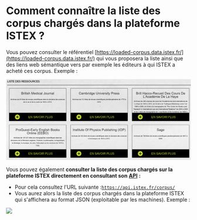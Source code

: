 # Comment connaître la liste des corpus chargés dans la plateforme ISTEX ?

Vous pouvez consulter le référentiel [https://loaded-corpus.data.istex.fr/](https://loaded-corpus.data.istex.fr/) qui vous proposera la liste ainsi que des liens web sémantique vers par exemple les éditeurs à qui ISTEX a acheté ces corpus. Exemple :

![](../.gitbook/assets/image-2.png)

Vous pouvez également **consulter la liste des corpus chargés sur la plateforme ISTEX directement en consultant son** [**API**](../api/) **:**

* Pour cela consultez l'URL suivante :[`https://api.istex.fr/corpus/`](https://api.istex.fr/corpus/)
* Vous aurez alors la liste des corpus chargés dans la plateforme ISTEX qui s'affichera au format JSON \(exploitable par les machines\). Exemple :

![](../.gitbook/assets/listecorpus.png)

